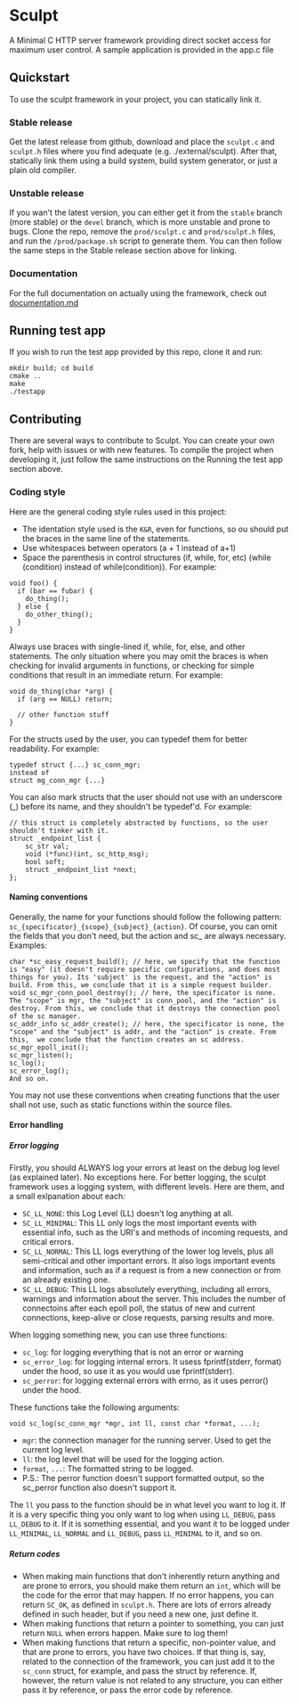# Sculpt

A Minimal C HTTP server framework providing direct socket access for maximum user control.
A sample application is provided in the app.c file

## Quickstart

To use the sculpt framework in your project, you can statically link it.

### Stable release
Get the latest release from github, download and place the `sculpt.c` and `sculpt.h` files where you find adequate (e.g. ./external/sculpt).
After that, statically link them using a build system, build system generator, or just a plain old compiler.

### Unstable release
If you wan't the latest version, you can either get it from the `stable` branch (more stable) or the `devel` branch, which is more unstable and prone to bugs. Clone the repo, remove the `prod/sculpt.c` and `prod/sculpt.h` files, and run the `/prod/package.sh` script to generate them. You can then follow the same steps in the Stable release section above for linking.

### Documentation
For the full documentation on actually using the framework, check out [documentation.md](documentation.md)


## Running test app

If you wish to run the test app provided by this repo, clone it and run:

```
mkdir build; cd build
cmake ..
make
./testapp
```

## Contributing

There are several ways to contribute to Sculpt. You can create your own fork, help with issues or with new features.
To compile the project when developing it, just follow the same instructions on the Running the test app section above.

### Coding style

Here are the general coding style rules used in this project:

- The identation style used is the `K&R`, even for functions, so ou should put the braces in the same line of the statements.
- Use whitespaces between operators (a + 1 instead of a+1)
- Space the parenthesis in control structures (if, while, for, etc) (while (condition) instead of while(condition)).
For example:
```
void foo() {
  if (bar == fubar) {
    do_thing();
  } else {
    do_other_thing();
  }
}
```

Always use braces with single-lined if, while, for, else, and other statements. The only situation where you may omit the braces is when checking for invalid arguments in functions, or checking for simple conditions that result in an immediate return. For example:
```
void do_thing(char *arg) {
  if (arg == NULL) return;

  // other function stuff
}
```

For the structs used by the user, you can typedef them for better readability. For example:
```
typedef struct {...} sc_conn_mgr;
instead of
struct mg_conn_mgr {...}
```

You can also mark structs that the user should not use with an underscore (_) before its name, and they shouldn't be typedef'd. For example:

```
// this struct is completely abstracted by functions, so the user shouldn't tinker with it.
struct _endpoint_list {
    sc_str val;
    void (*func)(int, sc_http_msg);
    bool soft;
    struct _endpoint_list *next;
};
```

#### Naming conventions

Generally, the name for your functions should follow the following pattern: `sc_{specificator}_{scope}_{subject}_{action}`. Of course, you can omit the fields that you don't need, but the action and sc_ are always necessary.
Examples:
```
char *sc_easy_request_build(); // here, we specify that the function is "easy" (it doesn't require specific configurations, and does most things for you). Its 'subject' is the request, and the "action" is build. From this, we conclude that it is a simple request builder.
void sc_mgr_conn_pool_destroy(); // here, the specificator is none. The "scope" is mgr, the "subject" is conn_pool, and the "action" is destroy. From this, we conclude that it destroys the connection pool of the sc manager.
sc_addr_info sc_addr_create(); // here, the specificator is none, the "scope" and the "subject" is addr, and the "action" is create. From this,  we conclude that the function creates an sc address.
sc_mgr_epoll_init();
sc_mgr_listen();
sc_log();
sc_error_log();
And so on.
```

You may not use these conventions when creating functions that the user shall not use, such as static functions within the source files.

#### Error handling

##### Error logging

Firstly, you should ALWAYS log your errors at least on the debug log level (as explained later). No exceptions here.
For better logging, the sculpt framework uses a logging system, with different levels. Here are them, and a small exlpanation about each:
- `SC_LL_NONE`: this Log Level (LL) doesn't log anything at all.
- `SC_LL_MINIMAL`: This LL only logs the most important events with essential info, such as the URI's and methods of incoming requests, and critical errors.
- `SC_LL_NORMAL`: This LL logs everything of the lower log levels, plus all semi-critical and other important errors. It also logs important events and information, such as if a request is from a new connection or from an already existing one.
- `SC_LL_DEBUG`: This LL logs absolutely everything, including all errors, warnings and information about the server. This includes the number of connectoins after each epoll poll, the status of new and current connections, keep-alive or close requests, parsing results and more.

When logging something new, you can use three functions:
- `sc_log`: for logging everything that is not an error or warning
- `sc_error_log`: for logging internal errors. It usess fprintf(stderr, format) under the hood, so use it as you would use fprintf(stderr).
- `sc_perror`: for logging external errors with errno, as it uses perror() under the hood.

These functions take the following arguments:

`void sc_log(sc_conn_mgr *mgr, int ll, const char *format, ...);`
- `mgr`: the connection manager for the running server. Used to get the current log level.
- `ll`: the log level that will be used for the logging action.
- `format`, `...`: The formatted string to be logged.
- P.S.: The perror function doesn't support formatted output, so the sc_perror function also doesn't support it.

The `ll` you pass to the function should be in what level you want to log it. If it is a very specific thing you only want to log when using `LL_DEBUG`, pass `LL_DEBUG` to it. If it is something essential, and you want it to be logged under `LL_MINIMAL`, `LL_NORMAL` and `LL_DEBUG`, pass `LL_MINIMAL` to it, and so on.

##### Return codes

- When making main functions that don't inherently return anything and are prone to errors, you should make them return an `int`, which will be the code for the error that may happen. If no error happens, you can return `SC_OK`, as defined in `sculpt.h`. There are lots of errors already defined in such header, but if you need a new one, just define it.
- When making functions that return a pointer to something, you can just return `NULL` when errors happen. Make sure to log them!
- When making functions that return a specific, non-pointer value, and that are prone to errors, you have two choices. If that thing is, say, related to the connection of the framework, you can just add it to the `sc_conn` struct, for example, and pass the struct by reference. If, however, the return value is not related to any structure, you can either pass it by reference, or pass the error code by reference.

